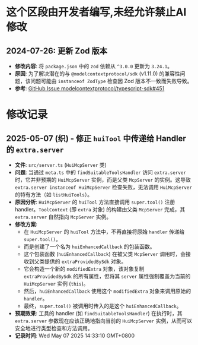# 这个区段由开发者编写,未经允许禁止AI修改

## 2024-07-26: 更新 Zod 版本

- **修改内容**: 将 `package.json` 中的 `zod` 依赖从 `^3.0.0` 更新为 `3.24.1`。
- **原因**: 为了解决潜在的与 `@modelcontextprotocol/sdk` (v1.11.0) 的兼容性问题，该问题可能由 `instanceof ZodType` 检查因 Zod 版本不一致而失败导致。
- **参考**: [GitHub Issue modelcontextprotocol/typescript-sdk#451](https://github.com/modelcontextprotocol/typescript-sdk/issues/451) 

# 修改记录

## 2025-05-07 (织) - 修正 `huiTool` 中传递给 Handler 的 `extra.server`

-   **文件**: `src/server.ts` (`HuiMcpServer` 类)
-   **问题**: 当通过 `meta.ts` 中的 `findSuitableToolsHandler` 访问 `extra.server` 时，它并非预期的 `HuiMcpServer` 实例，而是父类 `McpServer` 的实例。这导致 `extra.server instanceof HuiMcpServer` 检查失败，无法调用 `HuiMcpServer` 的特有方法（如 `listHuiTools`）。
-   **原因分析**: `HuiMcpServer` 的 `huiTool` 方法直接调用 `super.tool()` 注册 handler。`ToolContext` (即 `extra` 对象) 的构建由父类 `McpServer` 完成，其 `extra.server` 自然指向 `McpServer` 实例。
-   **修改方案**: 
    -   在 `HuiMcpServer` 的 `huiTool` 方法中，不再直接将原始 `handler` 传递给 `super.tool()`。
    -   而是创建了一个名为 `huiEnhancedCallback` 的包装函数。
    -   这个包装函数 (`huiEnhancedCallback`) 在被父类 `McpServer` 调用时，会接收到父类提供的 `extraProvidedBySdk` 对象。
    -   它会构造一个新的 `modifiedExtra` 对象，该对象复制 `extraProvidedBySdk` 的所有属性，但将其 `server` 属性强制覆盖为当前的 `HuiMcpServer` 实例 (`this`)。
    -   然后，`huiEnhancedCallback` 使用这个 `modifiedExtra` 对象来调用原始的 `handler`。
    -   最终，`super.tool()` 被调用时传入的是这个 `huiEnhancedCallback`。
-   **预期效果**: 工具的 handler (如 `findSuitableToolsHandler`) 在执行时，其 `extra.server` 参数现在应该正确地指向当前的 `HuiMcpServer` 实例，从而可以安全地进行类型检查和方法调用。
-   **记录时间**: Wed May 07 2025 14:33:10 GMT+0800 